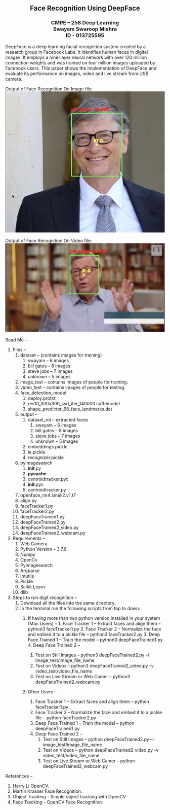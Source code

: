 <h2 align="center" > 
    Face Recognition Using DeepFace<br/>
</h2>
<h3 align="center" > 
    CMPE – 258 Deep Learning<br/>
    Swayam Swaroop Mishra<br/>
    ID - 013725595<br/>
</h3>

DeepFace is a deep learning facial recognition system created by a research group in Facebook Labs. It identifies human faces in digital images. It employs a nine-layer neural network with over 120 million connection weights and was trained on four million images uploaded by Facebook users. This paper shows the implementation of DeepFace and evaluate its performance on images, video and live stream from USB camera. 

Output of Face Recognition On Image file:
<img src="https://github.com/Swayam595/Face-Recognition-With-OpenCV/blob/master/Test1.png" />

Output of Face Recognition On Video file:
<img src="https://github.com/Swayam595/Face-Recognition-With-OpenCV/blob/master/Test2.png" />

Read Me –
1.  Files –
    1.  dataset – (contains images for training)
        1.  swayam – 6 images
        2.	bill gates – 8 images
        3.	steve jobs – 7 images
        4.	unknown – 5 images
    2.	image_test – contains images of people for training.
    3.	video_test – contains images of people for testing.
    4.	face_detection_model
        1.	deploy.protxt
        2.	res10_300x300_ssd_iter_140000.caffemodel
        3.	shape_predictor_68_face_landmarks.dat
    5.	output – 
        1.	dataset_roi – extracted faces
            1.	swayam – 6 images
            2.	bill gates – 8 images
            3.	steve jobs – 7 images
            4.	unknown – 5 images
        2.	embeddings.pickle
        3.	le.pickle
        4.	recognizer.pickle
    6.	pyimagesearch
        1.	__init__.py
        2.	__pycache__
        3.	centroidtracker.pyc
        4.	__init__.pyc
        5.	centroidtracker.py
    7.	openface_nn4.small2.v1.t7
    8.	align.py
    9.	faceTracker1.py
    10.	faceTracker2.py
    11.	deepFaceTrained1.py
    12.	deepFaceTrained2.py
    13.	deepFaceTrained2_video.py
    14.	deepFaceTrained2_webcam.py
2.	Requirements –
    1.	Web Camera
    2.	Python Version – 3.7.6
    3.	Numpy
    4.	OpenCv
    5.	Pyimagesearch
    6.	Argparse
    7.	Imutils
    8.	Pickle
    9.	Scikit Learn
    10.	dlib
3.	Steps to run digit recognition –
    1.  Download all the files into the same directory.
    2.	In the terminal run the following scripts from top to down:
        1.	 If having more than two python version installed in your system (Mac Users) – 
            1.	Face Tracker 1 – Extract faces and align them – python3 faceTracker1.py
            2.	Face Tracker 2 – Normalize the face and embed it to a pickle file – python3 faceTracker2.py
            3.	Deep Face Trained 1 – Train the model – python3 deepFaceTrained1.py
            4.	Deep Face Trained 2 – 
                1.	Test on Still Images – python3 deepFaceTrained2.py –i image_test/image_file_name
                2.	Test on Videos – python3 deepFaceTrained2_video.py -v video_test/video_file_name
                3.	Test on Live Stream or Web Camer – python3 deepFaceTrained2_webcam.py
        
        2. Other Users – 
            1.	Face Tracker 1 – Extract faces and align them – python faceTracker1.py
            2.	Face Tracker 2 – Normalize the face and embed it to a pickle file – python faceTracker2.py
            3.	Deep Face Trained 1 – Train the model – python deepFaceTrained1.py
            4.	Deep Face Trained 2 – 
                1.	Test on Still Images – python deepFaceTrained2.py –i image_test/image_file_name
                2.	Test on Videos – python deepFaceTrained2_video.py -v video_test/video_file_name
                3.	Test on Live Stream or Web Camer – python deepFaceTrained2_webcam.py

References –
1.	Harry Li OpenCV.
2.	Martin Krasser Face Recognition.
3.	Object Tracking - Simple object tracking with OpenCV
4.	Face Tracking - OpenCV Face Recognition
